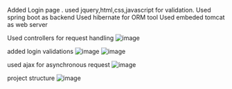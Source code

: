 Added Login page .
used jquery,html,css,javascript for validation.
Used spring boot as backend
Used hibernate for ORM tool
Used embeded tomcat as web server

Used controllers for request handling 
![image](https://user-images.githubusercontent.com/121498356/229869030-68ce8f07-f2ec-4044-b9f9-ce8e0e5cb589.png)

added login validations
![image](https://user-images.githubusercontent.com/121498356/229869440-8910f6cb-d53a-4171-8818-6ff53fa25878.png)
![image](https://user-images.githubusercontent.com/121498356/229869686-d26a1b99-132a-40d8-98c0-3cbb9fb0ec3e.png)

used ajax for asynchronous request
![image](https://user-images.githubusercontent.com/121498356/229869910-8bf681cb-b500-4840-9b3c-175408d6b90c.png)

project structure
![image](https://user-images.githubusercontent.com/121498356/229870140-47eb7f8f-3147-451f-9543-51a31c0101c6.png)

